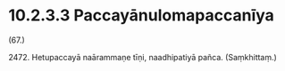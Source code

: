 # 10.2.3.3 Paccayānulomapaccanīya

(67.)

2472\. Hetupaccayā naārammaṇe tīṇi, naadhipatiyā pañca. (Saṃkhittaṃ.)
